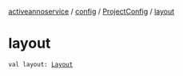 [activeannoservice](../../index.md) / [config](../index.md) / [ProjectConfig](index.md) / [layout](./layout.md)

# layout

`val layout: `[`Layout`](../-layout/index.md)